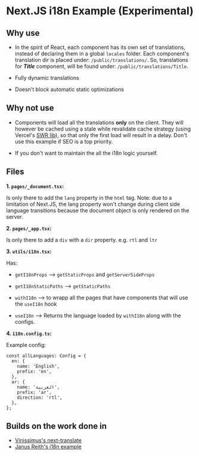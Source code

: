 # Next.JS i18n Example (Experimental)

## Why use

- In the spirit of React, each component has its own set of translations, instead of declaring them in a global `locales` folder. Each component's translation dir is placed under: `/public/translations/`. So, translations for ***Title*** component, will be found under: `/public/translations/Title`.

- Fully dynamic translations

- Doesn't block automatic static optimizations

## Why not use

- Components will load all the translations **only** on the client. They will however be cached using a stale while revalidate cache strategy (using Vercel's [SWR lib](https://github.com/vercel/swr)), so that only the first load will result in a delay. Don't use this example if SEO is a top priority.

- If you don't want to maintain the all the i18n logic yourself.

## Files

**1. `pages/_document.tsx`:**

Is only there to add the `lang` property in the `html` tag. Note: due to a limitation of Next.JS, the lang property won't change during client side language transitions because the document object is only rendered on the server.

**2. `pages/_app.tsx`:**

Is only there to add a `div` with a `dir` property. e.g. `rtl` and `ltr`

**3. `utils/i18n.tsx`:**

Has:

- `getI18nProps` --> `getStaticProps` and `getServerSideProps`

- `getI18nStaticPaths` --> `getStaticPaths`

- `withI18n` --> to wrapp all the pages that have components that will use the `useI18n` hook

- `useI18n` --> Returns the language loaded by `withI18n` along with the configs.

**4. `i18n.config.ts`:**

Example config:

```TS
const allLanguages: Config = {
  en: {
    name: 'English',
    prefix: 'en',
  },
  ar: {
    name: 'العربية',
    prefix: 'ar',
    direction: 'rtl',
  },
};
```

## Builds on the work done in

- [Vinissimus's next-translate](https://github.com/vinissimus/next-translate)
- [Janus Reith's i18n example](https://codesandbox.io/s/nextjs-i18n-staticprops-new-ouyrb)